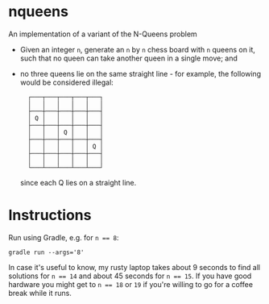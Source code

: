 # nqueens
An implementation of a variant of the N-Queens problem
- Given an integer `n`, generate an `n` by `n` chess board with `n` queens on
  it, such that no queen can take another queen in a single move; and
- no three queens lie on the same straight line - for example, the following
  would be considered illegal:

        ┌───┬───┬───┬───┬───┐
        │   │   │   │   │   │
        ├───┼───┼───┼───┼───┤
        │ Q │   │   │   │   │
        ├───┼───┼───┼───┼───┤
        │   │   │ Q │   │   │
        ├───┼───┼───┼───┼───┤
        │   │   │   │   │ Q │
        ├───┼───┼───┼───┼───┤
        │   │   │   │   │   │
        └───┴───┴───┴───┴───┘

  since each Q lies on a straight line.

# Instructions
Run using Gradle, e.g. for `n == 8`:

    gradle run --args='8'

In case it's useful to know, my rusty laptop takes about 9 seconds to find all
solutions for `n == 14` and about 45 seconds for `n == 15`. If you have good
hardware you might get to `n == 18` or `19` if you're willing to go for a coffee
break while it runs.
